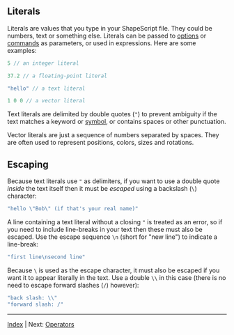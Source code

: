 Literals
---

Literals are values that you type in your ShapeScript file. They could be numbers, text or something else. Literals can be passed to [options](options.md) or [commands](commands.md) as parameters, or used in expressions. Here are some examples:

```swift
5 // an integer literal

37.2 // a floating-point literal

"hello" // a text literal

1 0 0 // a vector literal
```

Text literals are delimited by double quotes (`"`) to prevent ambiguity if the text matches a keyword or [symbol](symbols.md), or contains spaces or other punctuation. 

Vector literals are just a sequence of numbers separated by spaces. They are often used to represent positions, colors, sizes and rotations.

## Escaping

Because text literals use `"` as delimiters, if you want to use a double quote *inside* the text itself then it must be *escaped* using a backslash (`\`) character:

```swift
"hello \"Bob\" (if that's your real name)"
```

A line containing a text literal without a closing `"` is treated as an error, so if you need to include line-breaks in your text then these must also be escaped. Use the escape sequence `\n` (short for "new line") to indicate a line-break:

```swift
"first line\nsecond line"
```

Because `\` is used as the escape character, it must also be escaped if you want it to appear literally in the text. Use a double `\\` in this case (there is no need to escape forward slashes (`/`) however):

```swift
"back slash: \\"
"forward slash: /"
```

---
[Index](index.md) | Next: [Operators](operators.md)
